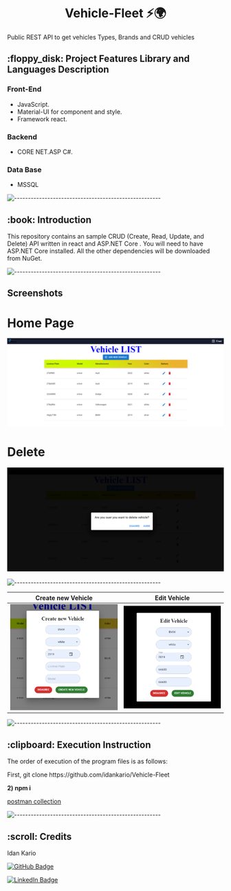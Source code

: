 <h1 align="center">  Vehicle-Fleet ⚡🌍 </h1>

<p>Public REST API to get vehicles Types, Brands and CRUD vehicles</p>
<h2> :floppy_disk: Project Features Library and Languages Description</h2>

### Front-End
* JavaScript.
* Material-UI for component and style.
* Framework react.

### Backend
*  CORE NET.ASP C#.

### Data Base
*  MSSQL

![-----------------------------------------------------](https://raw.githubusercontent.com/andreasbm/readme/master/assets/lines/rainbow.png)

<h2> :book: Introduction</h2>

<p>
This repository contains an sample CRUD (Create, Read, Update, and Delete) API written in react and ASP.NET Core . You will need to have ASP.NET Core installed. All the other dependencies will be downloaded from NuGet. 
</p>

![-----------------------------------------------------](https://raw.githubusercontent.com/andreasbm/readme/master/assets/lines/rainbow.png)

## Screenshots

Home Page  
======
![Home Page](./screen/homepage.PNG)

Delete
======
![Delete Page](./screen/delete.png)  

![-----------------------------------------------------](https://raw.githubusercontent.com/andreasbm/readme/master/assets/lines/rainbow.png)

Create new Vehicle  |  Edit Vehicle
:------------------------:|:-------------------------:
![Create new Vehicle](./screen/create.PNG)  |  ![Edit Vehicle](./screen/edit.PNG) 

![-----------------------------------------------------](https://raw.githubusercontent.com/andreasbm/readme/master/assets/lines/rainbow.png)

<h2> :clipboard: Execution Instruction</h2>
<p>The order of execution of the program files is as follows:</p>
<p>First, git clone https://github.com/idankario/Vehicle-Fleet
</p>
<p><b>2) npm i</b></p>

<a href="https://documenter.getpostman.com/view/17930872/2s7Ytaequr">postman collection</a>



![-----------------------------------------------------](https://raw.githubusercontent.com/andreasbm/readme/master/assets/lines/rainbow.png)

<!-- CREDITS -->
<h2 id="credits"> :scroll: Credits</h2>

Idan Kario 

[![GitHub Badge](https://img.shields.io/badge/GitHub-100000?style=for-the-badge&logo=github&logoColor=white)](https://github.com/idankario)

[![LinkedIn Badge](https://img.shields.io/badge/LinkedIn-0077B5?style=for-the-badge&logo=linkedin&logoColor=white)](https://www.linkedin.com/in/idan-kario/)

